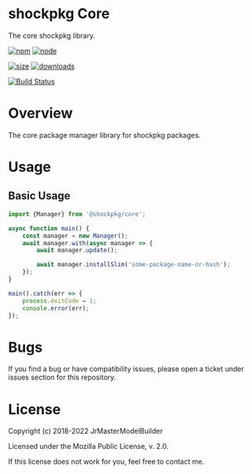 # shockpkg Core

The core shockpkg library.

[![npm](https://img.shields.io/npm/v/@shockpkg/core.svg)](https://npmjs.com/package/@shockpkg/core)
[![node](https://img.shields.io/node/v/@shockpkg/core.svg)](https://nodejs.org)

[![size](https://packagephobia.now.sh/badge?p=@shockpkg/core)](https://packagephobia.now.sh/result?p=@shockpkg/core)
[![downloads](https://img.shields.io/npm/dm/@shockpkg/core.svg)](https://npmcharts.com/compare/@shockpkg/core?minimal=true)

[![Build Status](https://github.com/shockpkg/core/workflows/main/badge.svg?branch=master)](https://github.com/shockpkg/core/actions?query=workflow%3Amain+branch%3Amaster)

# Overview

The core package manager library for shockpkg packages.

# Usage

## Basic Usage

```js
import {Manager} from '@shockpkg/core';

async function main() {
	const manager = new Manager();
	await manager.with(async manager => {
		await manager.update();

		await manager.installSlim('some-package-name-or-hash');
	});
}

main().catch(err => {
	process.exitCode = 1;
	console.error(err);
});
```

# Bugs

If you find a bug or have compatibility issues, please open a ticket under issues section for this repository.

# License

Copyright (c) 2018-2022 JrMasterModelBuilder

Licensed under the Mozilla Public License, v. 2.0.

If this license does not work for you, feel free to contact me.
